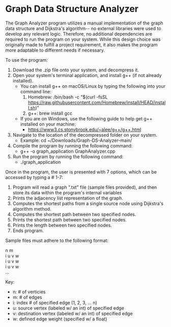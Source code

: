 # Graph Data Structure Analyzer
The Graph Analyzer program utilizes a manual implementation of the graph data structure and Dijkstra's algorithm-- no external libraries were used to develop any relevant logic. Therefore, no additional dependencies are required to run the program on your system. While this design choice was originally made to fulfill a project requirement, it also makes the program more adaptable to different needs if necessary.

To use the program:
1. Download the .zip file onto your system, and decompress it.
2. Open your system's terminal application, and install g++ (if not already installed).
   * You can install g++ on macOS/Linux by typing the following into your command line:
      1. Homebrew: /bin/bash -c "$(curl -fsSL https://raw.githubusercontent.com/Homebrew/install/HEAD/install.sh)"
      2. g++: brew install gcc
   * If you are on Windows, use the following guide to help get g++ installed on your machine:
        * https://www3.cs.stonybrook.edu/~alee/g++/g++.html
3. Navigate to the location of the decompressed folder on your system.
   * Example: cd ~/Downloads/Graph-DS-Analyzer-main/
4. Compile the program by running the following command:
   * g++ -o graph_application GraphAnalyzer.cpp
5. Run the program by running the following command:
   * ./graph_application

Once in the program, the user is presented with 7 options, which can be accessed by typing a # 1-7:
1. Program will read a graph ".txt" file (sample files provided), and then store its data within the program's internal variables
2. Prints the adjacency list representation of the graph.
3. Computes the shortest paths from a single source node using Dijkstra's algorithm method.
4. Computes the shortest path between two specified nodes.
5. Prints the shortest path between two specified nodes.
6. Prints the length between two specified nodes.
7. Ends program.

Sample files must adhere to the following format:

n m  
i u v w  
i u v w  
i u v w  
...  

Key:
* n: # of verticies
* m: # of edges
* i: index # of specified edge (1, 2, 3, ... n)
* u: source vertex (labeled w/ an int) of specified edge
* v: destination vertex (labeled w/ an int) of specified edge
* w: defined edge weight (specified w/ a float)
